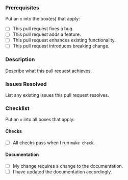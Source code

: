 ### Prerequisites

Put an `x` into the box(es) that apply:

- [ ] This pull request fixes a bug.
- [ ] This pull request adds a feature.
- [ ] This pull request enhances existing functionality.
- [ ] This pull request introduces breaking change.

### Description

Describe what this pull request achieves.

### Issues Resolved

List any existing issues this pull request resolves.

### Checklist

Put an `x` into all boxes that apply:

#### Checks

- [ ] All checks pass when I run `make check`.

#### Documentation

- [ ] My change requires a change to the documentation.
- [ ] I have updated the documentation accordingly.
